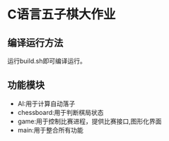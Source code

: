 # C语言五子棋大作业

## 编译运行方法
运行build.sh即可编译运行。

## 功能模块
- AI:用于计算自动落子
- chessboard:用于判断棋局状态
- game:用于控制比赛进程，提供比赛接口,图形化界面
- main:用于整合所有功能